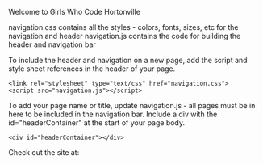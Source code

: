 Welcome to Girls Who Code Hortonville 

navigation.css contains all the styles - colors, fonts, sizes, etc for the navigation and header
navigation.js contains the code for building the header and navigation bar

To include the header and navigation on a new page, add the script and style sheet references in the header of your page.

	<link rel="stylesheet" type="text/css" href="navigation.css">
	<script src="navigation.js"></script>

To add your page name or title, update navigation.js - all pages must be in here to be included in the navigation bar.
Include a div with the id="headerContainer" at the start of your page body.

	<div id="headerContainer"></div>

Check out the site at: 
